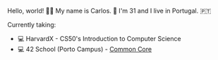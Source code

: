 Hello, world! 👋🏻 My name is Carlos. 👨 I'm 31 and I live in Portugal. 🇵🇹

Currently taking:
- 💻 HarvardX - CS50's Introduction to Computer Science
- 💻 42 School (Porto Campus) - [Common Core](https://github.com/podefteza/42-Common-Core)
